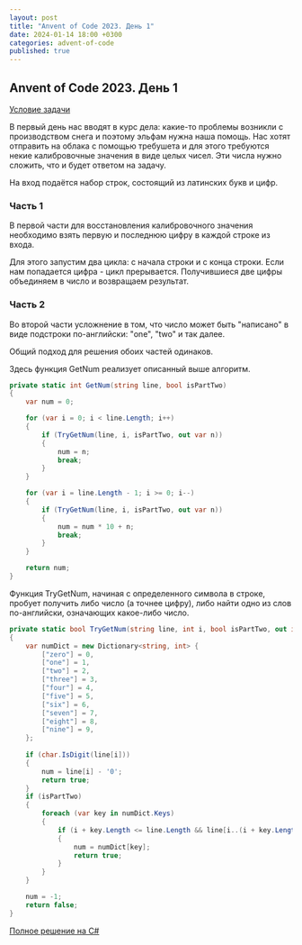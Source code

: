 ```yaml
---
layout: post
title: "Anvent of Code 2023. День 1"
date: 2024-01-14 18:00 +0300
categories: advent-of-code
published: true
---
```

## Anvent of Code 2023. День 1

[Условие задачи](https://adventofcode.com/2023/day/1)

В первый день нас вводят в курс дела: какие-то проблемы возникли с производством снега и поэтому эльфам нужна наша помощь. Нас хотят отправить на облака с помощью требушета и для этого требуются некие калибровочные значения в виде целых чисел. Эти числа нужно сложить, что и будет ответом на задачу. 

На вход подаётся набор строк, состоящий из латинских букв и цифр.

### Часть 1
В первой части для восстановления калибровочного значения необходимо взять первую и последнюю цифру в каждой строке из входа.

Для этого запустим два цикла: с начала строки и с конца строки. Если нам попадается цифра - цикл прерывается. Получившиеся две цифры объединяем в число и возвращаем результат.

### Часть 2
Во второй части усложнение в том, что число может быть "написано" в виде подстроки по-английски: "one", "two" и так далее.

Общий подход для решения обоих частей одинаков.

Здесь функция GetNum реализует описанный выше алгоритм.

```csharp
private static int GetNum(string line, bool isPartTwo)
{
    var num = 0;

    for (var i = 0; i < line.Length; i++)
    {
        if (TryGetNum(line, i, isPartTwo, out var n))
        {
            num = n;
            break;
        }
    }

    for (var i = line.Length - 1; i >= 0; i--)
    {
        if (TryGetNum(line, i, isPartTwo, out var n))
        {
            num = num * 10 + n;
            break;
        }
    }

    return num;
}
```

Функция TryGetNum, начиная с определенного символа в строке, пробует получить либо число (а точнее цифру), либо найти одно из слов по-английски, означающих какое-либо число.

```csharp
private static bool TryGetNum(string line, int i, bool isPartTwo, out int num)
{
    var numDict = new Dictionary<string, int> {
        ["zero"] = 0,
        ["one"] = 1,
        ["two"] = 2,
        ["three"] = 3,
        ["four"] = 4,
        ["five"] = 5,
        ["six"] = 6,
        ["seven"] = 7,
        ["eight"] = 8,
        ["nine"] = 9,
    };
    
    if (char.IsDigit(line[i]))
    {
        num = line[i] - '0';
        return true;
    }
    if (isPartTwo)
    {
        foreach (var key in numDict.Keys)
        {
            if (i + key.Length <= line.Length && line[i..(i + key.Length)] == key)
            {
                num = numDict[key];
                return true;
            }
        }
    }

    num = -1;
    return false;
}
```

[Полное решение на C#](https://github.com/edevyatkin/AdventOfCode/blob/master/AdventOfCode2023/Day1.cs)
